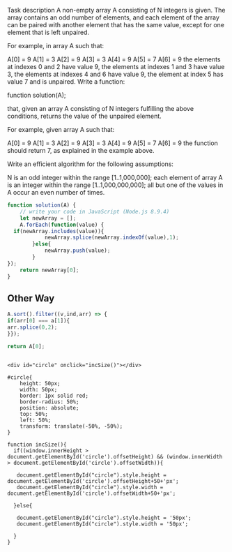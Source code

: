 Task description
A non-empty array A consisting of N integers is given. The array contains an odd number of elements, and each element of the array can be paired with another element that has the same value, except for one element that is left unpaired.

For example, in array A such that:

  A[0] = 9  A[1] = 3  A[2] = 9
  A[3] = 3  A[4] = 9  A[5] = 7
  A[6] = 9
the elements at indexes 0 and 2 have value 9,
the elements at indexes 1 and 3 have value 3,
the elements at indexes 4 and 6 have value 9,
the element at index 5 has value 7 and is unpaired.
Write a function:

function solution(A);

that, given an array A consisting of N integers fulfilling the above conditions, returns the value of the unpaired element.

For example, given array A such that:

  A[0] = 9  A[1] = 3  A[2] = 9
  A[3] = 3  A[4] = 9  A[5] = 7
  A[6] = 9
the function should return 7, as explained in the example above.

Write an efficient algorithm for the following assumptions:

N is an odd integer within the range [1..1,000,000];
each element of array A is an integer within the range [1..1,000,000,000];
all but one of the values in A occur an even number of times.



```javascript
function solution(A) {
    // write your code in JavaScript (Node.js 8.9.4)
    let newArray = [];
    A.forEach(function(value) {
  if(newArray.includes(value)){
            newArray.splice(newArray.indexOf(value),1);
        }else{
            newArray.push(value);
        }
});
    return newArray[0];
}

```

## Other Way

```javascript
A.sort().filter((v,ind,arr) => {
if(arr[0] === a[1]){
arr.splice(0,2);
}});

return A[0];

```

```javscript

<div id="circle" onclick="incSize()"></div>

#circle{
    height: 50px;
    width: 50px;
    border: 1px solid red;
    border-radius: 50%;
    position: absolute;
    top: 50%;
    left: 50%;
    transform: translate(-50%, -50%);
}  

function incSize(){
  if((window.innerHeight > document.getElementById('circle').offsetHeight) && (window.innerWidth > document.getElementById('circle').offsetWidth)){
    
   document.getElementById("circle").style.height = document.getElementById('circle').offsetHeight+50+'px';
   document.getElementById("circle").style.width = document.getElementById('circle').offsetWidth+50+'px';
    
  }else{
    
   document.getElementById("circle").style.height = '50px';
   document.getElementById("circle").style.width = '50px';
  
  }
}
```
